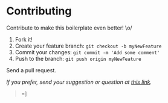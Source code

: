 # Contributing

Contribute to make this boilerplate even better! \o/

1. Fork it!
2. Create your feature branch: `git checkout -b myNewFeature`
3. Commit your changes: `git commit -m 'Add some comment'`
4. Push to the branch: `git push origin myNewFeature`

Send a pull request.

_If you prefer, send your suggestion or question at [this link](https://github.com/apsantos-dev/development-environment/issues)._

> =]
